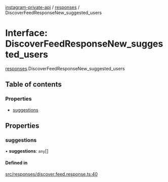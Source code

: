 [instagram-private-api](../../README.md) / [responses](../../modules/responses.md) / DiscoverFeedResponseNew_suggested_users

# Interface: DiscoverFeedResponseNew\_suggested\_users

[responses](../../modules/responses.md).DiscoverFeedResponseNew_suggested_users

## Table of contents

### Properties

- [suggestions](DiscoverFeedResponseNew_suggested_users.md#suggestions)

## Properties

### suggestions

• **suggestions**: `any`[]

#### Defined in

[src/responses/discover.feed.response.ts:40](https://github.com/Nerixyz/instagram-private-api/blob/b3351b9/src/responses/discover.feed.response.ts#L40)
